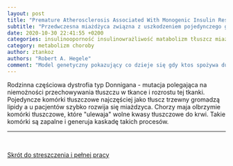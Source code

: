 ```yaml
---
layout: post
title: "Premature Atherosclerosis Associated With Monogenic Insulin Resistance"
subtitle: "Przedwczesna miażdżyca związna z uszkodzeniem pojedynczego genu"
date: 2020-10-30 22:41:55 +0200
categories: insulinooporność insulinowrażliwość matabolizm tłuszcz miażdżyca
category: metabolizm choroby
author: ztankoz
authors: "Robert A. Hegele"
comment: "Model genetyczny pokazujący co dzieje się gdy ktos spożywa duże ilości PUFA. Efekt jest podobny."
---
```


Rodzinna częściowa dystrofia typ Donnigana - mutacja polegająca na niemożności przechowywania tłuszczu w tkance i rozrostu tej tkanki. Pojedyncze komórki tłuszczowe najczęściej jako tłuscz trzewny gromadzą lipidy a u pacjentów szybko rozwija się miażdzyca.
Chorzy maja olbrzymie komórki tłuszczowe, które "ulewaja" wolne kwasy tłuszczowe do krwi. Takie komórki są zapalne i generuja kaskadę takich procesów.

<hr>
<br>

[Skrót do streszczenia i pełnej pracy](https://www.ahajournals.org/doi/10.1161/01.cir.103.18.2225?url_ver=Z39.88-2003&rfr_id=ori:rid:crossref.org&rfr_dat=cr_pub%20%200pubmed)
